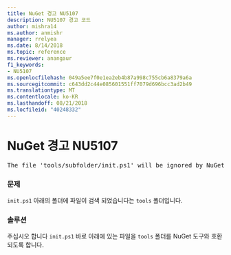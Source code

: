 ```yaml
---
title: NuGet 경고 NU5107
description: NU5107 경고 코드
author: mishra14
ms.author: anmishr
manager: rrelyea
ms.date: 8/14/2018
ms.topic: reference
ms.reviewer: anangaur
f1_keywords:
- NU5107
ms.openlocfilehash: 049a5ee7f0e1ea2eb4b87a998c755cb6a8379a6a
ms.sourcegitcommit: c643dd2c44e085601551ff7079d696bcc3ad2b49
ms.translationtype: MT
ms.contentlocale: ko-KR
ms.lasthandoff: 08/21/2018
ms.locfileid: "40248332"
---
```

# <a name="nuget-warning-nu5107"></a>NuGet 경고 NU5107
<pre>The file 'tools/subfolder/init.ps1' will be ignored by NuGet because it is not directly under 'tools' folder. Place the file directly under 'tools' folder.</pre>

### <a name="issue"></a>문제

`init.ps1` 아래의 폴더에 파일이 검색 되었습니다는 `tools` 폴더입니다.


### <a name="solution"></a>솔루션

주십시오 합니다 `init.ps1` 바로 아래에 있는 파일을 `tools` 폴더를 NuGet 도구와 호환 되도록 합니다.

